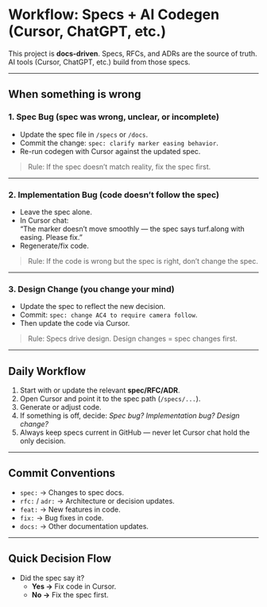 # Workflow: Specs + AI Codegen (Cursor, ChatGPT, etc.)

This project is **docs-driven**. Specs, RFCs, and ADRs are the source of truth.  
AI tools (Cursor, ChatGPT, etc.) build from those specs.

---

## When something is wrong

### 1. Spec Bug (spec was wrong, unclear, or incomplete)
- Update the spec file in `/specs` or `/docs`.
- Commit the change: `spec: clarify marker easing behavior`.
- Re-run codegen with Cursor against the updated spec.

> Rule: If the spec doesn’t match reality, fix the spec first.

---

### 2. Implementation Bug (code doesn’t follow the spec)
- Leave the spec alone.
- In Cursor chat:  
  “The marker doesn’t move smoothly — the spec says turf.along with easing. Please fix.”
- Regenerate/fix code.

> Rule: If the code is wrong but the spec is right, don’t change the spec.

---

### 3. Design Change (you change your mind)
- Update the spec to reflect the new decision.
- Commit: `spec: change AC4 to require camera follow`.
- Then update the code via Cursor.

> Rule: Specs drive design. Design changes = spec changes first.

---

## Daily Workflow
1. Start with or update the relevant **spec/RFC/ADR**.  
2. Open Cursor and point it to the spec path (`/specs/...`).  
3. Generate or adjust code.  
4. If something is off, decide: *Spec bug? Implementation bug? Design change?*  
5. Always keep specs current in GitHub — never let Cursor chat hold the only decision.  

---

## Commit Conventions
- `spec:` → Changes to spec docs.  
- `rfc:` / `adr:` → Architecture or decision updates.  
- `feat:` → New features in code.  
- `fix:` → Bug fixes in code.  
- `docs:` → Other documentation updates.

---

## Quick Decision Flow
- Did the spec say it?  
  - **Yes →** Fix code in Cursor.  
  - **No →** Fix the spec first.
